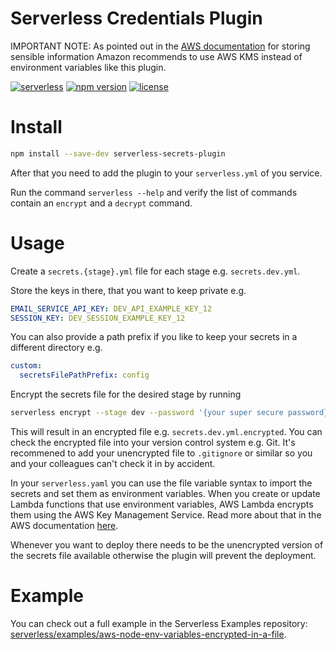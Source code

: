 # Serverless Credentials Plugin

IMPORTANT NOTE: As pointed out in the [AWS documentation](http://docs.aws.amazon.com/lambda/latest/dg/env_variables.html) for storing sensible information Amazon recommends to use AWS KMS instead of environment variables like this plugin.

[![serverless](http://public.serverless.com/badges/v3.svg)](http://www.serverless.com)
[![npm version](https://badge.fury.io/js/serverless-secrets-plugin.svg)](https://badge.fury.io/js/serverless-secrets-plugin)
[![license](https://img.shields.io/npm/l/serverless-secrets-plugin.svg)](https://www.npmjs.com/package/serverless-secrets-plugin)

# Install

```bash
npm install --save-dev serverless-secrets-plugin
```

After that you need to add the plugin to your `serverless.yml` of you service.

Run the command `serverless --help` and verify the list of commands contain an `encrypt` and a `decrypt` command.

# Usage

Create a `secrets.{stage}.yml` file for each stage e.g. `secrets.dev.yml`.

Store the keys in there, that you want to keep private e.g.
```yml
EMAIL_SERVICE_API_KEY: DEV_API_EXAMPLE_KEY_12
SESSION_KEY: DEV_SESSION_EXAMPLE_KEY_12
```

You can also provide a path prefix if you like to keep your secrets in a different directory e.g.
```yml
custom:
  secretsFilePathPrefix: config
```

Encrypt the secrets file for the desired stage by running

```bash
serverless encrypt --stage dev --password '{your super secure password}'
```

This will result in an encrypted file e.g. `secrets.dev.yml.encrypted`. You can check the encrypted file into your version control system e.g. Git. It's recommened to add your unencrypted file to `.gitignore` or similar so you and your colleagues can't check it in by accident.

In your `serverless.yaml` you can use the file variable syntax to import the secrets and set them as environment variables. When you create or update Lambda functions that use environment variables, AWS Lambda encrypts them using the AWS Key Management Service. Read more about that in the AWS documentation [here](http://docs.aws.amazon.com/lambda/latest/dg/env_variables.html).

Whenever you want to deploy there needs to be the unencrypted version of the secrets file available otherwise the plugin will prevent the deployment.

# Example

You can check out a full example in the Serverless Examples repository: [serverless/examples/aws-node-env-variables-encrypted-in-a-file](https://github.com/serverless/examples/tree/master/aws-node-env-variables-encrypted-in-a-file).
